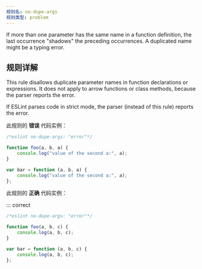 ```yaml
---
规则名: no-dupe-args
规则类型: problem
---
```




If more than one parameter has the same name in a function definition, the last occurrence "shadows" the preceding occurrences. A duplicated name might be a typing error.

## 规则详解

This rule disallows duplicate parameter names in function declarations or expressions. It does not apply to arrow functions or class methods, because the parser reports the error.

If ESLint parses code in strict mode, the parser (instead of this rule) reports the error.

此规则的 **错误** 代码实例：



```js
/*eslint no-dupe-args: "error"*/

function foo(a, b, a) {
    console.log("value of the second a:", a);
}

var bar = function (a, b, a) {
    console.log("value of the second a:", a);
};
```

此规则的 **正确** 代码实例：

::: correct

```js
/*eslint no-dupe-args: "error"*/

function foo(a, b, c) {
    console.log(a, b, c);
}

var bar = function (a, b, c) {
    console.log(a, b, c);
};
```
